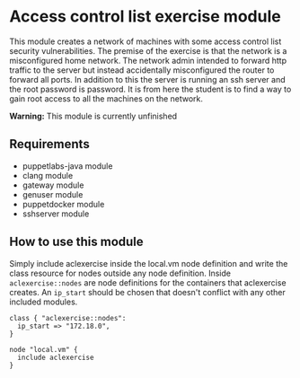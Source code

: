 # Access control list exercise module

This module creates a network of machines with some access control list security vulnerabilities. The premise of the exercise is that the network is a misconfigured home network. The network admin intended to forward http traffic to the server but instead accidentally misconfigured the router to forward all ports. In addition to this the server is running an ssh server and the root password is password. It is from here the student is to find a way to gain root access to all the machines on the network.

**Warning:** This module is currently unfinished

## Requirements

- puppetlabs-java module
- clang module
- gateway module
- genuser module
- puppetdocker module
- sshserver module

## How to use this module

Simply include aclexercise inside the local.vm node definition and write the class resource for nodes outside any node definition. Inside `aclexercise::nodes` are node definitions for the containers that aclexercise creates. An `ip_start` should be chosen that doesn't conflict with any other included modules.

```puppet
class { "aclexercise::nodes":
  ip_start => "172.18.0",
}

node "local.vm" {
  include aclexercise
}
```
